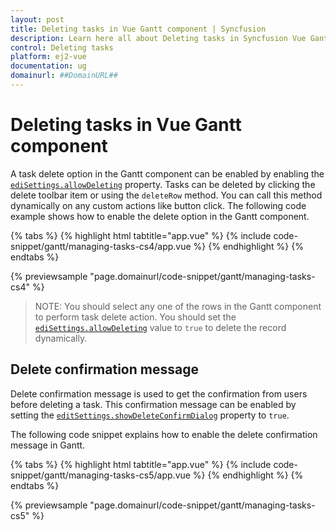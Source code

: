 ```yaml
---
layout: post
title: Deleting tasks in Vue Gantt component | Syncfusion
description: Learn here all about Deleting tasks in Syncfusion Vue Gantt component of Syncfusion Essential JS 2 and more.
control: Deleting tasks 
platform: ej2-vue
documentation: ug
domainurl: ##DomainURL##
---
```


# Deleting tasks in Vue Gantt component

A task delete option in the Gantt component can be enabled by enabling the [`ediSettings.allowDeleting`](https://ej2.syncfusion.com/vue/documentation/api/gantt/editSettings/#allowdeleting) property. Tasks can be deleted by clicking the delete toolbar item or using the `deleteRow` method. You can call this method dynamically on any custom actions like button click. The following code example shows how to enable the delete option in the Gantt component.

{% tabs %}
{% highlight html tabtitle="app.vue" %}
{% include code-snippet/gantt/managing-tasks-cs4/app.vue %}
{% endhighlight %}
{% endtabs %}
        
{% previewsample "page.domainurl/code-snippet/gantt/managing-tasks-cs4" %}

> NOTE: You should select any one of the rows in the Gantt component to perform task delete action.
> You should set the [`ediSettings.allowDeleting`](https://ej2.syncfusion.com/vue/documentation/api/gantt/editSettings/#allowdeleting) value to `true` to delete the record dynamically.

## Delete confirmation message

Delete confirmation message is used to get the confirmation from users before deleting a task. This confirmation message can be enabled by setting the [`editSettings.showDeleteConfirmDialog`](https://ej2.syncfusion.com/vue/documentation/api/gantt/editSettings/#showdeleteconfirmdialog) property to `true`.

The following code snippet explains how to enable the delete confirmation message in Gantt.

{% tabs %}
{% highlight html tabtitle="app.vue" %}
{% include code-snippet/gantt/managing-tasks-cs5/app.vue %}
{% endhighlight %}
{% endtabs %}
        
{% previewsample "page.domainurl/code-snippet/gantt/managing-tasks-cs5" %}